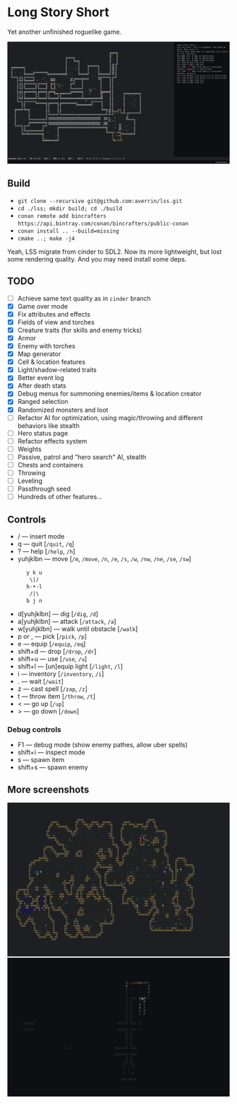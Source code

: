 # Long Story Short

Yet another unfinished roguelike game.

![screenshot](https://raw.githubusercontent.com/averrin/lss/master/screenshot.png)

## Build
* `git clone --recursive git@github.com:averrin/lss.git`
* `cd ./lss; mkdir build; cd ./build`
* `conan remote add bincrafters https://api.bintray.com/conan/bincrafters/public-conan`
* `conan install .. --build=missing`
* `cmake ..; make -j4`

Yeah, LSS migrate from cinder to SDL2. Now its more lightweight, but lost some
rendering quality. And you may need install some deps.

## TODO
- [ ] Achieve same text quality as in `cinder` branch
- [X] Game over mode
- [X] Fix attributes and effects
- [X] Fields of view and torches
- [X] Creature traits (for skills and enemy tricks)
- [X] Armor
- [X] Enemy with torches
- [X] Map generator
- [X] Cell & location features
- [X] Light/shadow-related traits
- [X] Better event log
- [X] After death stats
- [X] Debug menus for summoning enemies/items & location creator
- [X] Ranged selection
- [X] Randomized monsters and loot
- [ ] Refactor AI for optimization, using magic/throwing and different behaviors
      like stealth
- [ ] Hero status page
- [ ] Refactor effects system
- [ ] Weights
- [ ] Passive, patrol and "hero search" AI, stealth
- [ ] Chests and containers
- [ ] Throwing
- [ ] Leveling
- [ ] Passthrough seed
- [ ] Hundreds of other features...

## Controls
* / — insert mode
* q — quit [`/quit`, `/q`]
* ? — help [`/help`, `/h`]
* yuhjklbn — move [`/m`, `/move`, `/n`, `/e`, `/s`, `/w`, `/nw`, `/ne`, `/se`, `/sw`]
```
      y k u
       \|/ 
      h-•-l
       /|\ 
      b j n
```
* d[yuhjklbn] — dig [`/dig`, `/d`]
* a[yuhjklbn] — attack [`/attack`, `/a`]
* w[yuhjklbn] — walk until obstacle [`/walk`]
* p or , — pick [`/pick`, `/p`]
* e — equip [`/equip`, `/eq`]
* shift+d — drop [`/drop`, `/dr`]
* shift+u — use [`/use`, `/u`]
* shift+l — [un]equip light [`/light`, `/l`]
* i — inventory [`/inventory`, `/i`]
* . — wait [`/wait`]
* z — cast spell [`/zap`, `/z`]
* t — throw item [`/throw`, `/t`]
* &lt; — go up [`/up`]
* &gt; — go down [`/down`]

### Debug controls
* F1 — debug mode (show enemy pathes, allow uber spells)
* shift+i — inspect mode
* s — spawn item
* shift+s — spawn enemy

## More screenshots
![screenshot_cavern](https://raw.githubusercontent.com/averrin/lss/master/screenshot_cavern.png)
![screenshot_torches](https://raw.githubusercontent.com/averrin/lss/master/screenshot_torches.png)

